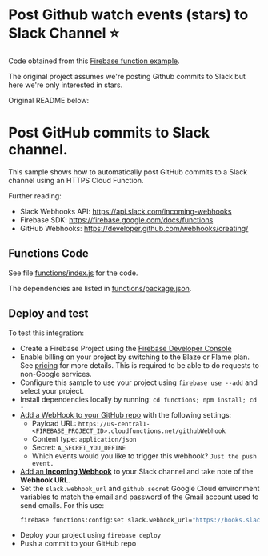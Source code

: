 # Post Github watch events (stars) to Slack Channel :star:

Code obtained from this [Firebase function example](https://github.com/firebase/functions-samples/tree/Node-8/github-to-slack).

The original project assumes we're posting Github commits to Slack but here we're only interested in stars.

Original README below:

# Post GitHub commits to Slack channel.

This sample shows how to automatically post GitHub commits to a Slack channel using an HTTPS Cloud Function.

Further reading:
 - Slack Webhooks API: https://api.slack.com/incoming-webhooks
 - Firebase SDK: https://firebase.google.com/docs/functions
 - GitHub Webhooks: https://developer.github.com/webhooks/creating/

## Functions Code

See file [functions/index.js](functions/index.js) for the code.

The dependencies are listed in [functions/package.json](functions/package.json).


## Deploy and test

To test this integration:

 - Create a Firebase Project using the [Firebase Developer Console](https://console.firebase.google.com)
 - Enable billing on your project by switching to the Blaze or Flame plan. See [pricing](https://firebase.google.com/pricing/) for more details. This is required to be able to do requests to non-Google services.
 - Configure this sample to use your project using `firebase use --add` and select your project.
 - Install dependencies locally by running: `cd functions; npm install; cd -`
 - [Add a WebHook to your GitHub repo](https://help.github.com/articles/about-webhooks/) with the following settings:
   - Payload URL: `https://us-central1-<FIREBASE_PROJECT_ID>.cloudfunctions.net/githubWebhook`
   - Content type: `application/json`
   - Secret: `A_SECRET_YOU_DEFINE`
   - Which events would you like to trigger this webhook? `Just the push event.`
 - [Add an **Incoming Webhook**](https://my.slack.com/services/new/incoming-webhook/) to your Slack channel and take note of the **Webhook URL**.
 - Set the `slack.webhook_url` and `github.secret` Google Cloud environment variables to match the email and password of the Gmail account used to send emails. For this use:
   ```bash
   firebase functions:config:set slack.webhook_url="https://hooks.slack.com/services/..." github.secret="A_SECRET_YOU_DEFINED_WHEN_SETTING_UP_THE_GITHUB_WEBHOOK"
   ```
 - Deploy your project using `firebase deploy`
 - Push a commit to your GitHub repo
